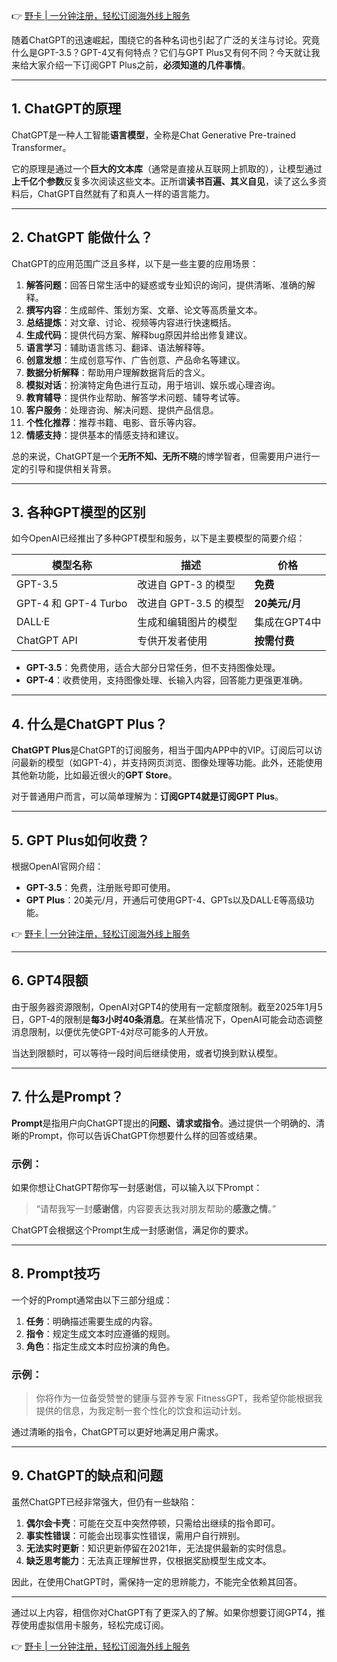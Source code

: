 👉 [野卡 | 一分钟注册，轻松订阅海外线上服务](https://bit.ly/bewildcard)

随着ChatGPT的迅速崛起，围绕它的各种名词也引起了广泛的关注与讨论。究竟什么是GPT-3.5？GPT-4又有何特点？它们与GPT Plus又有何不同？今天就让我来给大家介绍一下订阅GPT Plus之前，**必须知道的几件事情**。

---

## 1. ChatGPT的原理

ChatGPT是一种人工智能**语言模型**，全称是Chat Generative Pre-trained Transformer。

它的原理是通过一个**巨大的文本库**（通常是直接从互联网上抓取的），让模型通过**上千亿个参数**反复多次阅读这些文本。正所谓**读书百遍、其义自见**，读了这么多资料后，ChatGPT自然就有了和真人一样的语言能力。

---

## 2. ChatGPT 能做什么？

ChatGPT的应用范围广泛且多样，以下是一些主要的应用场景：

1. **解答问题**：回答日常生活中的疑惑或专业知识的询问，提供清晰、准确的解释。
2. **撰写内容**：生成邮件、策划方案、文章、论文等高质量文本。
3. **总结提炼**：对文章、讨论、视频等内容进行快速概括。
4. **生成代码**：提供代码方案、解释bug原因并给出修复建议。
5. **语言学习**：辅助语言练习、翻译、语法解释等。
6. **创意发想**：生成创意写作、广告创意、产品命名等建议。
7. **数据分析解释**：帮助用户理解数据背后的含义。
8. **模拟对话**：扮演特定角色进行互动，用于培训、娱乐或心理咨询。
9. **教育辅导**：提供作业帮助、解答学术问题、辅导考试等。
10. **客户服务**：处理咨询、解决问题、提供产品信息。
11. **个性化推荐**：推荐书籍、电影、音乐等内容。
12. **情感支持**：提供基本的情感支持和建议。

总的来说，ChatGPT是一个**无所不知、无所不晓**的博学智者，但需要用户进行一定的引导和提供相关背景。

---

## 3. 各种GPT模型的区别

如今OpenAI已经推出了多种GPT模型和服务，以下是主要模型的简要介绍：

| 模型名称         | 描述                     | 价格            |
|------------------|--------------------------|-----------------|
| GPT-3.5          | 改进自 GPT-3 的模型      | **免费**        |
| GPT-4 和 GPT-4 Turbo | 改进自 GPT-3.5 的模型  | **20美元/月**   |
| DALL·E           | 生成和编辑图片的模型     | 集成在GPT4中    |
| ChatGPT API      | 专供开发者使用           | **按需付费**    |

- **GPT-3.5**：免费使用，适合大部分日常任务，但不支持图像处理。
- **GPT-4**：收费使用，支持图像处理、长输入内容，回答能力更强更准确。

---

## 4. 什么是ChatGPT Plus？

**ChatGPT Plus**是ChatGPT的订阅服务，相当于国内APP中的VIP。订阅后可以访问最新的模型（如GPT-4），并支持网页浏览、图像处理等功能。此外，还能使用其他新功能，比如最近很火的**GPT Store**。

对于普通用户而言，可以简单理解为：**订阅GPT4就是订阅GPT Plus**。

---

## 5. GPT Plus如何收费？

根据OpenAI官网介绍：

- **GPT-3.5**：免费，注册账号即可使用。
- **GPT Plus**：20美元/月，开通后可使用GPT-4、GPTs以及DALL·E等高级功能。

👉 [野卡 | 一分钟注册，轻松订阅海外线上服务](https://bit.ly/bewildcard)

---

## 6. GPT4限额

由于服务器资源限制，OpenAI对GPT4的使用有一定额度限制。截至2025年1月5日，GPT-4的限制是**每3小时40条消息**。在某些情况下，OpenAI可能会动态调整消息限制，以便优先使GPT-4对尽可能多的人开放。

当达到限额时，可以等待一段时间后继续使用，或者切换到默认模型。

---

## 7. 什么是Prompt？

**Prompt**是指用户向ChatGPT提出的**问题、请求或指令**。通过提供一个明确的、清晰的Prompt，你可以告诉ChatGPT你想要什么样的回答或结果。

### 示例：
如果你想让ChatGPT帮你写一封感谢信，可以输入以下Prompt：
> “请帮我写一封**感谢信**，内容要表达我对朋友帮助的**感激之情**。”

ChatGPT会根据这个Prompt生成一封感谢信，满足你的要求。

---

## 8. Prompt技巧

一个好的Prompt通常由以下三部分组成：

1. **任务**：明确描述需要生成的内容。
2. **指令**：规定生成文本时应遵循的规则。
3. **角色**：指定生成文本时应扮演的角色。

### 示例：
> 你将作为一位备受赞誉的健康与营养专家 FitnessGPT，我希望你能根据我提供的信息，为我定制一套个性化的饮食和运动计划。

通过清晰的指令，ChatGPT可以更好地满足用户需求。

---

## 9. ChatGPT的缺点和问题

虽然ChatGPT已经非常强大，但仍有一些缺陷：

1. **偶尔会卡壳**：可能在交互中突然停顿，只需给出继续的指令即可。
2. **事实性错误**：可能会出现事实性错误，需用户自行辨别。
3. **无法实时更新**：知识更新停留在2021年，无法提供最新的实时信息。
4. **缺乏思考能力**：无法真正理解世界，仅根据奖励模型生成文本。

因此，在使用ChatGPT时，需保持一定的思辨能力，不能完全依赖其回答。

---

通过以上内容，相信你对ChatGPT有了更深入的了解。如果你想要订阅GPT4，推荐使用虚拟信用卡服务，轻松完成订阅。

👉 [野卡 | 一分钟注册，轻松订阅海外线上服务](https://bit.ly/bewildcard)
